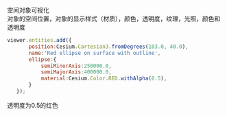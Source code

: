 空间对象可视化     
对象的空间位置，对象的显示样式（材质），颜色，透明度，纹理，光照，颜色和透明度   
```javascript
viewer.entities.add({
       position:Cesium.Cartesian3.fromDegrees(103.0, 40.0),
       name:'Red ellipse on surface with outline',
       ellipse:{
           semiMinorAxis:250000.0,
           semiMajorAxis:400000.0,
           material:Cesium.Color.RED.withAlpha(0.5),
       }
   });
```
透明度为0.5的红色
